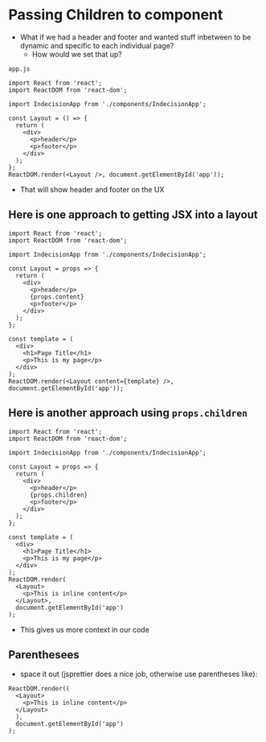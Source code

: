 # Passing Children to component
* What if we had a header and footer and wanted stuff inbetween to be dynamic and specific to each individual page?
    - How would we set that up?

`app.js`

```
import React from 'react';
import ReactDOM from 'react-dom';

import IndecisionApp from './components/IndecisionApp';

const Layout = () => {
  return (
    <div>
      <p>header</p>
      <p>footer</p>
    </div>
  );
};
ReactDOM.render(<Layout />, document.getElementById('app'));
```

* That will show header and footer on the UX

## Here is one approach to getting JSX into a layout
```
import React from 'react';
import ReactDOM from 'react-dom';

import IndecisionApp from './components/IndecisionApp';

const Layout = props => {
  return (
    <div>
      <p>header</p>
      {props.content}
      <p>footer</p>
    </div>
  );
};

const template = (
  <div>
    <h1>Page Title</h1>
    <p>This is my page</p>
  </div>
);
ReactDOM.render(<Layout content={template} />, document.getElementById('app'));
```

## Here is another approach using `props.children`
```
import React from 'react';
import ReactDOM from 'react-dom';

import IndecisionApp from './components/IndecisionApp';

const Layout = props => {
  return (
    <div>
      <p>header</p>
      {props.children}
      <p>footer</p>
    </div>
  );
};

const template = (
  <div>
    <h1>Page Title</h1>
    <p>This is my page</p>
  </div>
);
ReactDOM.render(
  <Layout>
    <p>This is inline content</p>
  </Layout>,
  document.getElementById('app')
);
```

* This gives us more context in our code

## Parenthesees
* space it out (jsprettier does a nice job, otherwise use parentheses like):

```
ReactDOM.render((
  <Layout>
    <p>This is inline content</p>
  </Layout>
  ),
  document.getElementById('app')
);
```
